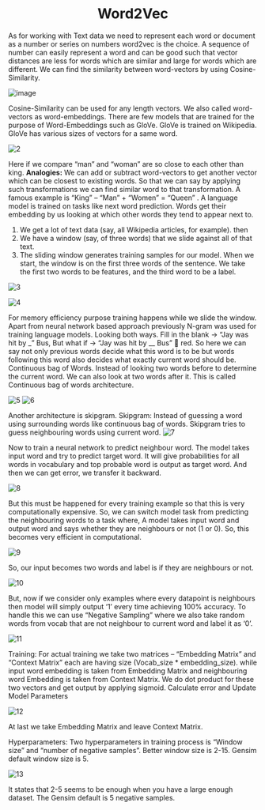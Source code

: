 <h1 align='center'> Word2Vec </h1>

As for working with Text data we need to represent each word or document as a number or series on numbers word2vec is the choice.
A sequence of number can easily represent a word and can be good such that vector distances are less for words which are similar and large for words which are different.
We can find the similarity between word-vectors by using Cosine-Similarity.

![image](/Images/w2v-1.png)

Cosine-Similarity can be used for any length vectors.
We also called word-vectors as word-embeddings. There are few models that are trained for the purpose of Word-Embeddings such as GloVe. GloVe is trained on Wikipedia.
GloVe has various sizes of vectors for a same word.

![2](/Images/w2v-2.png)

Here if we compare “man” and “woman” are so close to each other than king.
**Analogies:**
We can add or subtract word-vectors to get another vector which can be closest to existing words. So that we can say by applying such transformations we can find similar word to that transformation.
A famous example is “King” – “Man” + “Women” = “Queen” .
A language model is trained on tasks like next word prediction. 
Words get their embedding by us looking at which other words they tend to appear next to.
1.	We get a lot of text data (say, all Wikipedia articles, for example). then
2.	We have a window (say, of three words) that we slide against all of that text.
3.	The sliding window generates training samples for our model.
When we start, the window is on the first three words of the sentence.
We take the first two words to be features, and the third word to be a label.

![3](/Images/w2v-3.png)

![4](/Images/w2v-4.png)

For memory efficiency purpose training happens while we slide the window.
Apart from neural network based approach previously N-gram was used for training language models.
Looking both ways.
Fill in the blank -> “Jay was hit by _” Bus,
But what if -> “Jay was hit by __ Bus”  red.
So here we can say not only previous words decide what this word is to be but words following this word also decides what exactly current word should be.
Continuous bag of Words.
Instead of looking two words before to determine the current word. We can also look at two words after it. This is called Continuous bag of words architecture.

![5](/Images/w2v-5.png)
![6](/Images/w2v-6.png)

Another architecture is skipgram.
Skipgram:
Instead of guessing a word using surrounding words like continuous bag of words. Skipgram tries to guess neighbouring words using current word.
![7](/Images/w2v-7.png)

Now to train a neural network to predict neighbour word. The model takes input word and try to predict target word. It will give probabilities for all words in vocabulary and top probable word is output as target word. And then we can get error, we transfer it backward.  

![8](/Images/w2v-8.png)

But this must be happened for every training example so that this is very computationally expensive. So, we can switch model task from predicting the neighbouring words to a task where, A model takes input word and output word and says whether they are neighbours or not (1 or 0).  So, this becomes very efficient in computational.

![9](/Images/w2v-9.png)

So, our input becomes two words and label is if they are neighbours or not.

![10](/Images/w2v-10.png)

But, now if we consider only examples where every datapoint is neighbours then model will simply output ‘1’ every time achieving 100% accuracy.
To handle this we can use “Negative Sampling” where we also take random words from vocab that are not neighbour to current word and label it as ‘0’.

![11](/Images/w2v-11.png)

Training:
For actual training we take two matrices – “Embedding Matrix” and “Context Matrix” each are having size (Vocab_size * embedding_size). while input word embedding is taken from Embedding Matrix and neighbouring word Embedding is taken from Context Matrix. We do dot product for these two vectors and get output by applying sigmoid. Calculate error and Update Model Parameters

![12](/Images/w2v-12.png)

At last we take Embedding Matrix and leave Context Matrix.
 
Hyperparameters:
Two hyperparameters in training process is “Window size” and “number of negative samples”. Better window size is 2-15. Gensim default window size is 5.

![13](/Images/w2v-13.png)

It states that 2-5 seems to be enough when you have a large enough dataset. The Gensim default is 5 negative samples.
